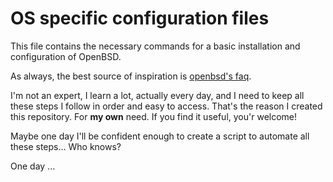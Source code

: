 # OS specific configuration files

This file contains the necessary commands for a basic installation and configuration of OpenBSD.

As always, the best source of inspiration is [openbsd's faq](http://www.openbsd.org/faq/index.html).

I'm not an expert, I learn a lot, actually every day, and I need to keep all these steps I follow in order and easy to access. That's the reason I created this repository. For **my own** need. If you find it useful, you'r welcome!

Maybe one day I'll be confident enough to create a script to automate all these steps... Who knows?

One day ...
